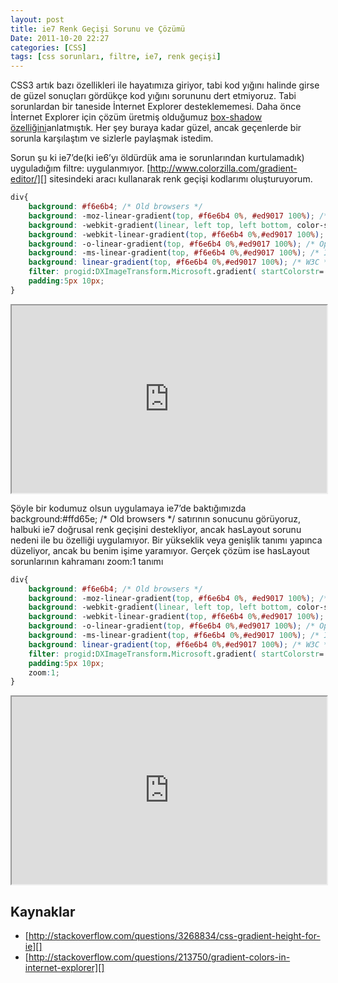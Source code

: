 ```yaml
---
layout: post
title: ie7 Renk Geçişi Sorunu ve Çözümü
Date: 2011-10-20 22:27
categories: [CSS]
tags: [css sorunları, filtre, ie7, renk geçişi]
---
```


CSS3 artık bazı özellikleri ile hayatımıza giriyor, tabi kod yığını
halinde girse de güzel sonuçları gördükçe kod yığını sorununu dert
etmiyoruz. Tabi sorunlardan bir taneside İnternet Explorer
desteklememesi. Daha önce İnternet Explorer için çözüm üretmiş olduğumuz
[box-shadow özelliğini][]anlatmıştık. Her şey buraya kadar güzel, ancak
geçenlerde bir sorunla karşılaştım ve sizlerle paylaşmak istedim.

Sorun şu ki ie7’de(ki ie6’yı öldürdük ama ie sorunlarından kurtulamadık)
uyguladığım filtre: uygulanmıyor.
[http://www.colorzilla.com/gradient-editor/][] sitesindeki aracı
kullanarak renk geçişi kodlarımı oluşturuyorum.

```css
div{
    background: #f6e6b4; /* Old browsers */
    background: -moz-linear-gradient(top, #f6e6b4 0%, #ed9017 100%); /* FF3.6+ */
    background: -webkit-gradient(linear, left top, left bottom, color-stop(0%,#f6e6b4), color-stop(100%,#ed9017)); /* Chrome,Safari4+ */
    background: -webkit-linear-gradient(top, #f6e6b4 0%,#ed9017 100%); /* Chrome10+,Safari5.1+ */
    background: -o-linear-gradient(top, #f6e6b4 0%,#ed9017 100%); /* Opera 11.10+ */
    background: -ms-linear-gradient(top, #f6e6b4 0%,#ed9017 100%); /* IE10+ */
    background: linear-gradient(top, #f6e6b4 0%,#ed9017 100%); /* W3C */
    filter: progid:DXImageTransform.Microsoft.gradient( startColorstr='#f6e6b4', endColorstr='#ed9017',GradientType=0 ); /* IE6-9 */
    padding:5px 10px;
}
```

<iframe style="width: 100%; height: 300px" src="https://jsfiddle.net/fatihhayri/S9eB2/embedded/result,html,css"></iframe>

Şöyle bir kodumuz olsun uygulamaya ie7’de baktığımızda background:#ffd65e; /* Old browsers */ satırının sonucunu görüyoruz, halbuki ie7
doğrusal renk geçişini destekliyor, ancak hasLayout sorunu nedeni ile bu
özelliği uygulamıyor. Bir yükseklik veya genişlik tanımı yapınca
düzeliyor, ancak bu benim işime yaramıyor. Gerçek çözüm ise hasLayout
sorunlarının kahramanı zoom:1 tanımı

```css
div{
    background: #f6e6b4; /* Old browsers */
    background: -moz-linear-gradient(top, #f6e6b4 0%, #ed9017 100%); /* FF3.6+ */
    background: -webkit-gradient(linear, left top, left bottom, color-stop(0%,#f6e6b4), color-stop(100%,#ed9017)); /* Chrome,Safari4+ */
    background: -webkit-linear-gradient(top, #f6e6b4 0%,#ed9017 100%); /* Chrome10+,Safari5.1+ */
    background: -o-linear-gradient(top, #f6e6b4 0%,#ed9017 100%); /* Opera 11.10+ */
    background: -ms-linear-gradient(top, #f6e6b4 0%,#ed9017 100%); /* IE10+ */
    background: linear-gradient(top, #f6e6b4 0%,#ed9017 100%); /* W3C */
    filter: progid:DXImageTransform.Microsoft.gradient( startColorstr='#f6e6b4', endColorstr='#ed9017',GradientType=0 ); /* IE6-9 */
    padding:5px 10px;
    zoom:1;
}
```

<iframe style="width: 100%; height: 300px" src="https://jsfiddle.net/fatihhayri/ReFgk/1/embedded/result,html,css"></iframe>

## Kaynaklar

-   [http://stackoverflow.com/questions/3268834/css-gradient-height-for-ie][]
-   [http://stackoverflow.com/questions/213750/gradient-colors-in-internet-explorer][]

  [box-shadow özelliğini]: http://fatihhayrioglu.com/kutulara-golge-vermek-box-shadow/
  [http://www.colorzilla.com/gradient-editor/]: http://www.colorzilla.com/gradient-editor/
  [http://stackoverflow.com/questions/3268834/css-gradient-height-for-ie]: http://stackoverflow.com/questions/3268834/css-gradient-height-for-ie
  [http://stackoverflow.com/questions/213750/gradient-colors-in-internet-explorer]: http://stackoverflow.com/questions/213750/gradient-colors-in-internet-explorer
